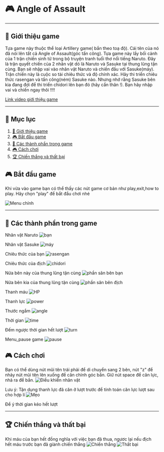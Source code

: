# 🎮 Angle of Assault

---

## 👋 Giới thiệu game
Tựa game này thuộc thể loại Artillery game( bắn theo toạ độ). Cái tên của nó đã nói lên tất cả Angle of Assault(góc tấn công). Tựa game này lấy bối cảnh của 1 trận chiến sinh tử trong bộ truyện tranh tuổi thơ nổi tiếng
Naruto. Đây là trận quyết chiến của 2 nhân vật dó là Naruto và Sasuke tại thung lũng tận cùng. Bạn sẽ nhập vai vào nhân vật Naruto và chiến đấu với Sasuke(máy). Trận chiến này là cuộc so tài chiêu thức và độ chính xác. Hãy 
thi triển chiêu thức rasengan và tấn công(ném) Sasuke nào. Nhưng nhớ rằng Sasuke bên kia đang đợi để thi triển chidori lên bạn đó (hãy cẩn thân !).
Bạn hãy nhập vai và chiến ngay thôi !!!!

[Link video giới thiệu game](https://youtu.be/WWxsDBzhwII)

---

## 📑 Mục lục
1. [👋 Giới thiệu game](#-giới-thiệu-game)  
2. [🎮 Bắt đầu game](#-bắt-đầu-game)  
3. [🧩 Các thành phần trong game](#-các-thành-phần-trong-game)  
4. [🎮 Cách chơi](#-cách-chơi)  
5. [🏆 Chiến thắng và thất bại](#-chiến-thắng-và-thất-bại)

## 🎮 Bắt đầu game

Khi vừa vào game bạn có thể thấy các nút game cơ bản như play,exit,how to play. Hãy chọn "play" để bắt đầu chơi nhé

![Menu chính](Angle%20of%20Assault/readme/main_menu.png)  <!-- Thêm ảnh menu chính -->

---

## 🧩 Các thành phần trong game

Nhân vật Naruto
![bạn](Angle%20of%20Assault/readme/naruto.png)  

Nhân vật Sasuke
![máy](Angle%20of%20Assault/readme/sasuke.png)  

Chiêu thức của bạn
![rasengan](Angle%20of%20Assault/readme/rasengan.png)

Chiêu thức của địch
![chidori](Angle%20of%20Assault/readme/chidori.png)

Nửa bên này của thung lũng tận cùng
![phần sân bên bạn](Angle%20of%20Assault/readme/you.png)  

Nửa bên kia của thung lũng tận cùng
![phần sân bên địch](Angle%20of%20Assault/readme/bot.png)  

Thanh máu
![HP](Angle%20of%20Assault/readme/hp.png)

Thanh lực
![power](Angle%20of%20Assault/readme/power.png)

Thước ngắm
![angle](Angle%20of%20Assault/readme/angle.png)

Thời gian
![time](Angle%20of%20Assault/readme/time.png)

Đếm ngược thời gian hết lượt
![turn](Angle%20of%20Assault/readme/turn.png)

Menu_pause game
![pause](Angle%20of%20Assault/readme/pause.png)


## 🎮 Cách chơi

Bạn có thể dùng nút mũi tên trái phải để di chuyển sang 2 bên, nút "z" để nhảy
nút mũi tên lên xuống để căn chỉnh góc bắn.
Giữ nút space để căn lực, nhả ra để bắn.
![Điều khiển nhân vật](Angle%20of%20Assault/readme/how.png)  <!-- Thêm ảnh điều khiển nhân vật -->


Lưu ý:
Tận dụng thanh lực đã căn ở lượt trước để tính toán căn lực lượt sau cho hợp lí
![Mẹo](Angle%20of%20Assault/readme/note.png)  <!-- Thêm ảnh điều khiển nhân vật -->

Để ý thời gian kẻo hết lượt


---

## 🏆 Chiến thắng và thất bại

Khi máu của bạn hết đồng nghĩa với việc bạn đã thua, ngươc lại nếu địch hết máu trước bạn đã giành chiến thắng
![Chiến thắng](Angle%20of%20Assault/readme/win.png)  <!-- Thêm ảnh chiến thắng -->
![Thất bại](Angle%20of%20Assault/readme/lose.png)  <!-- Thêm ảnh thất bại -->


